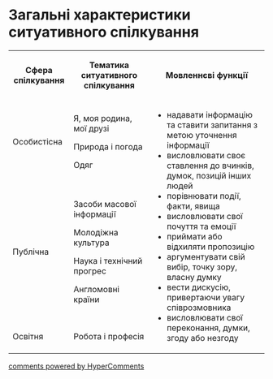 <div id="hypercomments_widget" class="js-hypercomments-widget invisible"></div>

# Загальні характеристики ситуативного спілкування

<table>
<tbody>
<tr>
<td style="text-align: center;" width="113">
<p><strong>Сфера спілкування</strong></p>
</td>
<td style="text-align: center;" width="208">
<p><strong>Тематика ситуативного спілкування</strong></p>
</td>
<td style="text-align: center;" width="340">
<p><strong>Мовленнєві функції</strong></p>
</td>
</tr>
<tr>
<td width="113">
<p>Особистісна</p>
</td>
<td width="208">
<p>Я, моя родина, мої друзі</p>
<p>Природа і погода</p>
<p>Одяг</p>
</td>
<td rowspan="3" width="340">
<ul>
<li>надавати інформацію та ставити запитання з метою уточнення інформації</li>
<li>висловлювати своє ставлення до вчинків, думок, позицій інших людей</li>
<li>порівнювати події, факти, явища</li>
<li>висловлювати свої почуття та емоції</li>
<li>приймати або відхиляти пропозицію</li>
<li>аргументувати свій вибір, точку зору, власну думку</li>
<li>вести дискусію, привертаючи увагу співрозмовника</li>
<li>висловлювати свої переконання, думки, згоду або незгоду</li>
</ul>
</td>
</tr>
<tr>
<td width="113">
<p>Публічна</p>
</td>
<td width="208">
<p>Засоби масової інформації</p>
<p>Молодіжна культура</p>
<p>Наука і технічний прогрес</p>
<p>Англомовні країни</p>
</td>
</tr>
<tr>
<td width="113">
<p>Освітня</p>
</td>
<td width="208">
<p>Робота і професія</p>
</td>
</tr>
</tbody>
</table>

<div class="js-hypercomments-container">
    <a href="http://hypercomments.com" class="hc-link" title="comments widget">comments powered by HyperComments</a>
</div>